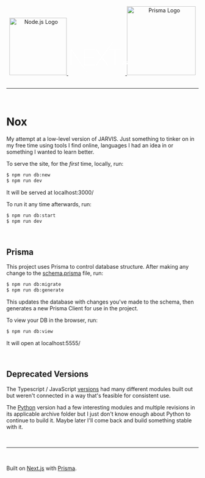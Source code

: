 <center>
  <a href="https://github.com/nodejs" target="blank">
    <img src="https://nodejs.org/static/images/logo-light.svg" width="150" alt="Node.js Logo" />
  </a>

  <!-- next js -->
  <a href="https://github.com/vercel/next.js" target="blank">
    <svg style="transform: translateX(4%); shape-rendering: auto;" version="1.1" viewBox="0 0 148 90" width="150" xmlns:xlink="http://www.w3.org/1999/xlink"><path d="M34.992 23.495h27.855v2.219H37.546v16.699h23.792v2.219H37.546v18.334h25.591v2.219H34.992v-41.69zm30.35 0h2.96l13.115 18.334 13.405-18.334L113.055.207 83.1 43.756l15.436 21.429H95.46L81.417 45.683 67.316 65.185h-3.018L79.85 43.756 65.343 23.495zm34.297 2.219v-2.219h31.742v2.219h-14.623v39.47h-2.554v-39.47H99.64zM.145 23.495h3.192l44.011 66.003L29.16 65.185 2.814 26.648l-.116 38.537H.145v-41.69zm130.98 38.801c-.523 0-.914-.405-.914-.928 0-.524.391-.929.913-.929.528 0 .913.405.913.929 0 .523-.385.928-.913.928zm2.508-2.443H135c.019.742.56 1.24 1.354 1.24.888 0 1.391-.535 1.391-1.539v-6.356h1.391v6.362c0 1.808-1.043 2.849-2.77 2.849-1.62 0-2.732-1.01-2.732-2.556zm7.322-.08h1.379c.118.853.95 1.395 2.149 1.395 1.117 0 1.937-.58 1.937-1.377 0-.685-.521-1.097-1.708-1.377l-1.155-.28c-1.62-.38-2.36-1.166-2.36-2.487 0-1.602 1.304-2.668 3.26-2.668 1.82 0 3.15 1.066 3.23 2.58h-1.354c-.13-.828-.85-1.346-1.894-1.346-1.1 0-1.832.53-1.832 1.34 0 .642.472 1.01 1.64 1.284l.987.243c1.838.43 2.596 1.178 2.596 2.53 0 1.72-1.33 2.799-3.453 2.799-1.987 0-3.323-1.029-3.422-2.637z" fill="#fff" fill-rule="nonzero"></path></svg>
  </a>

  <!-- <a href="https://github.com/postgres" target="blank">
    <img src="assets/elephant.png" height="135" width="135" alt="PostgreSQL Logo" />
  </a> -->

  <!-- prisma -->
  <a href="https://github.com/prisma/" target="blank">
    <img src="https://images2.prisma.io/footer-logo.png" alt="Prisma Logo" width="180" >
  </a>
</center>

<br />
<hr />
<br />


# Nox
My attempt at a low-level version of JARVIS. Just something to tinker on in my free time using tools I find online, languages I had an idea in or something I wanted to learn better.

To serve the site, for the *first* time, locally, run:
```bash
$ npm run db:new
$ npm run dev
```

It will be served at localhost:3000/

To run it any time afterwards, run:
```bash
$ npm run db:start
$ npm run dev
```

<br />

## Prisma

This project uses Prisma to control database structure. After making any change to the [schema.prisma](/prisma/schema.prisma) file, run:
```bash
$ npm run db:migrate
$ npm run db:generate
```
This updates the database with changes you've made to the schema, then generates a new Prisma Client for use in the project.

To view your DB in the browser, run:
```bash
$ npm run db:view
```
It will open at localhost:5555/

<br />

## Deprecated Versions
The Typescript / JavaScript [versions](/archive/typescript/) had many different modules built out but weren't connected in a way that's feasible for consistent use. 

The [Python](/archive/python/) version had a few interesting modules and multiple revisions in its applicable archive folder but I just don't know enough about Python to continue to build it. Maybe later I'll come back and build something stable with it.

<br />
<hr />
<br />

Built on [Next.js](https://nextjs.org/) with [Prisma](https://www.prisma.io/).
